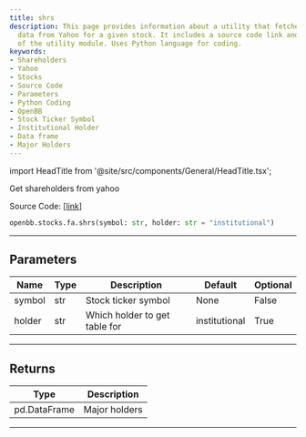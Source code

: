 ```yaml
---
title: shrs
description: This page provides information about a utility that fetches shareholder
  data from Yahoo for a given stock. It includes a source code link and explains parameters
  of the utility module. Uses Python language for coding.
keywords:
- Shareholders
- Yahoo
- Stocks
- Source Code
- Parameters
- Python Coding
- OpenBB
- Stock Ticker Symbol
- Institutional Holder
- Data frame
- Major Holders
---
```


import HeadTitle from '@site/src/components/General/HeadTitle.tsx';

<HeadTitle title="stocks.fa.shrs - Reference | OpenBB SDK Docs" />

Get shareholders from yahoo

Source Code: [[link](https://github.com/OpenBB-finance/OpenBBTerminal/tree/main/openbb_terminal/stocks/fundamental_analysis/yahoo_finance_model.py#L75)]

```python
openbb.stocks.fa.shrs(symbol: str, holder: str = "institutional")
```

---

## Parameters

| Name | Type | Description | Default | Optional |
| ---- | ---- | ----------- | ------- | -------- |
| symbol | str | Stock ticker symbol | None | False |
| holder | str | Which holder to get table for | institutional | True |


---

## Returns

| Type | Description |
| ---- | ----------- |
| pd.DataFrame | Major holders |
---
